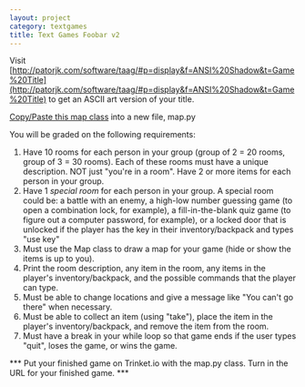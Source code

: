 ```yaml
---
layout: project
category: textgames
title: Text Games Foobar v2
---
```

Visit [http://patorjk.com/software/taag/#p=display&f=ANSI%20Shadow&t=Game%20Title](http://patorjk.com/software/taag/#p=display&f=ANSI%20Shadow&t=Game%20Title) to get an ASCII art version of your title.

[Copy/Paste this map class](https://gist.githubusercontent.com/ohiofi/a1fc5080137a832ea42bc1fa7adc8318/raw/f647a82336357a3a4b09c1a2a834c56e61b3bb64/map.py) into a new file, map.py

You will be graded on the following requirements:

1. Have 10 rooms for each person in your group (group of 2 = 20 rooms, group of 3 = 30 rooms). Each of these rooms must have a unique description. NOT just "you're in a room". Have 2 or more items for each person in your group.
2. Have 1 *special room* for each person in your group. A special room could be: a battle with an enemy, a high-low number guessing game (to open a combination lock, for example), a fill-in-the-blank quiz game (to figure out a computer password, for example), or a locked door that is unlocked if the player has the key in their inventory/backpack and types "use key"
3. Must use the Map class to draw a map for your game (hide or show the items is up to you).
4. Print the room description, any item in the room, any items in the player's inventory/backpack, and the possible commands that the player can type.
5. Must be able to change locations and give a message like "You can't go there" when necessary.
6. Must be able to collect an item (using "take"), place the item in the player's inventory/backpack, and remove the item from the room.
7. Must have a break in your while loop so that game ends if the user types "quit", loses the game, or wins the game.

*** Put your finished game on Trinket.io with the map.py class. Turn in the URL for your finished game. ***
